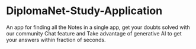 # DiplomaNet-Study-Application
An app for finding all the Notes in a single app, get your doubts solved with our community Chat feature and Take advantage of generative AI to get your answers within fraction of seconds.
